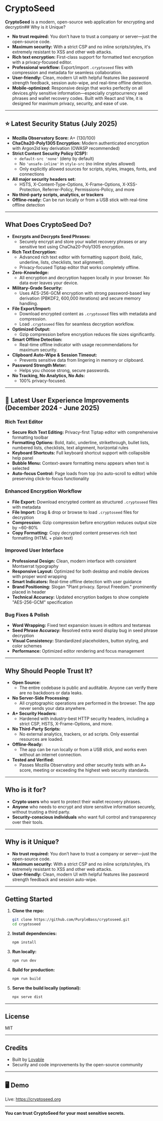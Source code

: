 # CryptoSeed

**CryptoSeed** is a modern, open-source web application for encrypting and decryptin## Why is it Unique?
- **No trust required:** You don't have to trust a company or server—just the open-source code.
- **Maximum security:** With a strict CSP and no inline scripts/styles, it's extremely resistant to XSS and other web attacks.
- **Rich text encryption:** First-class support for formatted text encryption with a privacy-focused editor.
- **Professional workflow:** Export/import `.cryptoseed` files with compression and metadata for seamless collaboration.
- **User-friendly:** Clean, modern UI with helpful features like password strength feedback, session auto-wipe, and real-time offline detection.
- **Mobile-optimized:** Responsive design that works perfectly on all devices.ghly sensitive information—especially cryptocurrency seed phrases and wallet recovery codes. Built with React and Vite, it is designed for maximum privacy, security, and ease of use.

---

## ⭐️ Latest Security Status (July 2025)
- **Mozilla Observatory Score:** A+ (130/100)
- **ChaCha20-Poly1305 Encryption:** Modern authenticated encryption with Argon2id key derivation (OWASP recommended)
- **Strict Content Security Policy (CSP):**
  - `default-src 'none'` (deny by default)
  - No `'unsafe-inline'` in `style-src` (no inline styles allowed)
  - Only explicitly allowed sources for scripts, styles, images, fonts, and connections
- **All major security headers set:**
  - HSTS, X-Content-Type-Options, X-Frame-Options, X-XSS-Protection, Referrer-Policy, Permissions-Policy, and more
- **No third-party scripts, analytics, or trackers**
- **Offline-ready:** Can be run locally or from a USB stick with real-time offline detection

---

## What Does CryptoSeed Do?
- **Encrypts and Decrypts Seed Phrases:**
  - Securely encrypt and store your wallet recovery phrases or any sensitive text using ChaCha20-Poly1305 encryption.
- **Rich Text Encryption:**
  - Advanced rich text editor with formatting support (bold, italic, underline, lists, checklists, text alignment).
  - Privacy-focused Tiptap editor that works completely offline.
- **Zero-Knowledge:**
  - All encryption and decryption happen locally in your browser. No data ever leaves your device.
- **Military-Grade Security:**
  - Uses AES-256-GCM encryption with strong password-based key derivation (PBKDF2, 600,000 iterations) and secure memory handling.
- **File Export/Import:**
  - Download encrypted content as `.cryptoseed` files with metadata and compression.
  - Load `.cryptoseed` files for seamless decryption workflow.
- **Optimized Output:**
  - Gzip compression before encryption reduces file sizes significantly.
- **Smart Offline Detection:**
  - Real-time offline indicator with usage recommendations for maximum security.
- **Clipboard Auto-Wipe & Session Timeout:**
  - Prevents sensitive data from lingering in memory or clipboard.
- **Password Strength Meter:**
  - Helps you choose strong, secure passwords.
- **No Tracking, No Analytics, No Ads:**
  - 100% privacy-focused.

---

## 🎉 Latest User Experience Improvements (December 2024 - June 2025)

### Rich Text Editor
- **Secure Rich Text Editing:** Privacy-first Tiptap editor with comprehensive formatting toolbar
- **Formatting Options:** Bold, italic, underline, strikethrough, bullet lists, numbered lists, checklists, text alignment, horizontal rules
- **Keyboard Shortcuts:** Full keyboard shortcut support with collapsible help panel
- **Bubble Menu:** Context-aware formatting menu appears when text is selected
- **Auto-focus Control:** Page loads from top (no auto-scroll to editor) while preserving click-to-focus functionality

### Enhanced Encryption Workflow
- **File Export:** Download encrypted content as structured `.cryptoseed` files with metadata
- **File Import:** Drag & drop or browse to load `.cryptoseed` files for decryption
- **Compression:** Gzip compression before encryption reduces output size by ~60-80%
- **Copy Formatting:** Copy decrypted content preserves rich text formatting (HTML + plain text)

### Improved User Interface
- **Professional Design:** Clean, modern interface with consistent Montserrat typography
- **Responsive Layout:** Optimized for both desktop and mobile devices with proper word wrapping
- **Smart Indicators:** Real-time offline detection with user guidance
- **Brand Positioning:** Slogan "Plant privacy. Sprout Freedom." prominently placed in header
- **Technical Accuracy:** Updated encryption badges to show complete "AES-256-GCM" specification

### Bug Fixes & Polish
- **Word Wrapping:** Fixed text expansion issues in editors and textareas
- **Seed Phrase Accuracy:** Resolved extra word display bug in seed phrase decryption
- **Visual Consistency:** Standardized placeholders, button styling, and color schemes
- **Performance:** Optimized editor rendering and focus management

---

## Why Should People Trust It?
- **Open Source:**
  - The entire codebase is public and auditable. Anyone can verify there are no backdoors or data leaks.
- **No Server-Side Processing:**
  - All cryptographic operations are performed in the browser. The app never sends your data anywhere.
- **A+ Security Headers:**
  - Hardened with industry-best HTTP security headers, including a strict CSP, HSTS, X-Frame-Options, and more.
- **No Third-Party Scripts:**
  - No external analytics, trackers, or ad scripts. Only essential resources are loaded.
- **Offline-Ready:**
  - The app can be run locally or from a USB stick, and works even without an internet connection.
- **Tested and Verified:**
  - Passes Mozilla Observatory and other security tests with an A+ score, meeting or exceeding the highest web security standards.

---

## Who is it for?
- **Crypto users** who want to protect their wallet recovery phrases.
- **Anyone** who needs to encrypt and store sensitive information securely, without trusting a third party.
- **Security-conscious individuals** who want full control and transparency over their tools.

---

## Why is it Unique?
- **No trust required:** You don’t have to trust a company or server—just the open-source code.
- **Maximum security:** With a strict CSP and no inline scripts/styles, it’s extremely resistant to XSS and other web attacks.
- **User-friendly:** Clean, modern UI with helpful features like password strength feedback and session auto-wipe.

---

## Getting Started

1. **Clone the repo:**
   ```sh
   git clone https://github.com/PurpleBass/cryptoseed.git
   cd cryptoseed
   ```
2. **Install dependencies:**
   ```sh
   npm install
   ```
3. **Run locally:**
   ```sh
   npm run dev
   ```
4. **Build for production:**
   ```sh
   npm run build
   ```
5. **Serve the build locally (optional):**
   ```sh
   npx serve dist
   ```

---

## License
MIT

---

## Credits
- Built by [Lovable](https://lovable.dev)
- Security and code improvements by the open-source community

---

## 🖥️ Demo

Live: https://cryptoseed.org

---

**You can trust CryptoSeed for your most sensitive secrets.**

